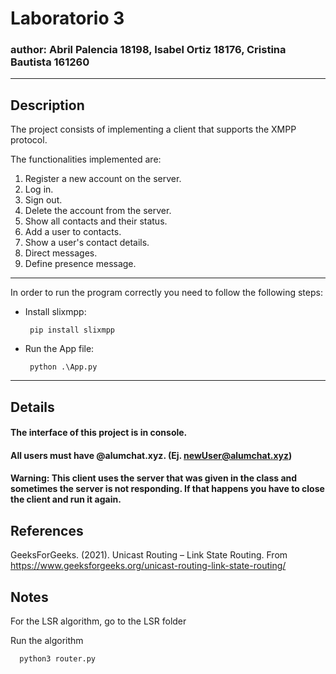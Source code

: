 # Laboratorio 3
### author: Abril Palencia 18198, Isabel Ortiz 18176, Cristina Bautista 161260

*****

## Description

The project consists of implementing a client that supports the XMPP protocol.

The functionalities implemented are:

   1. Register a new account on the server.
   2. Log in.
   3. Sign out.
   4. Delete the account from the server.
   5. Show all contacts and their status.
   6. Add a user to contacts.
   7. Show a user's contact details.
   8. Direct messages.
   9. Define presence message.
    
*****
In order to run the program correctly you need to follow the following steps:
   
   - Install slixmpp:
    
    
          pip install slixmpp
          
   - Run the App file:

          python .\App.py   
 ***** 
 
 ## Details
 #### The interface of this project is in console.
 #### All users must have @alumchat.xyz. (Ej. newUser@alumchat.xyz)
 #### Warning: This client uses the server that was given in the class and sometimes the server is not responding. If that happens you have to close the client and run it again.
 
 ## References
 GeeksForGeeks. (2021). Unicast Routing – Link State Routing. From https://www.geeksforgeeks.org/unicast-routing-link-state-routing/
 
 ## Notes
 For the LSR algorithm, go to the LSR folder
 
 Run the algorithm 
 
      python3 router.py
